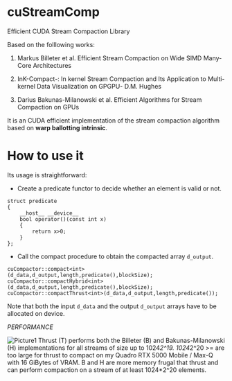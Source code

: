# cuStreamComp
Efficient CUDA Stream Compaction Library

Based on the folllowing works:

1. Markus Billeter et al. Efficient Stream Compaction on Wide SIMD Many-Core Architectures

2. InK-Compact-: In kernel Stream Compaction and Its Application to Multi-kernel Data Visualization on GPGPU- D.M. Hughes

3. Darius Bakunas-Milanowski et al. Efficient Algorithms for Stream Compaction on GPUs

It is an CUDA efficient implementation of the stream compaction algorithm based on **warp ballotting intrinsic**.

# How to use it
Its usage is straightforward:

 - Create a predicate functor to decide whether an element is valid or not.
```
struct predicate
{
	__host__ __device__
	bool operator()(const int x)
	{
		return x>0;
	}
};
```

- Call the compact procedure to obtain the compacted array `d_output`.

```
cuCompactor::compact<int>(d_data,d_output,length,predicate(),blockSize);
cuCompactor::compactHybrid<int>(d_data,d_output,length,predicate(),blockSize);
cuCompactor::compactThrust<int>(d_data,d_output,length,predicate());

```

Note that both the input `d_data` and the output  `d_output` arrays have to be allocated on device.


*PERFORMANCE*

![Picture1](https://github.com/GregorySchwing/cuStreamComp/assets/39970712/11365c93-df01-474e-bd71-e95c27bb91be)
Thrust (T) performs both the Billeter (B) and Bakunas-Milanowski (H) implementations for all streams of size up to 1024*2^19.
1024*2^20 >= are too large for thrust to compact on my Quadro RTX 5000 Mobile / Max-Q with 16 GiBytes of VRAM.
B and H are more memory frugal that thrust and can perform compaction on a stream of at least 1024*2^20 elements.
